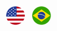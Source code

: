 [<img src="en.png" width="50" alt="English"/>](README_en.md)&nbsp;&nbsp;&nbsp;&nbsp;
[<img src="ptBR.png" width="50" alt="Portuguese"/>](README_ptBR.md)